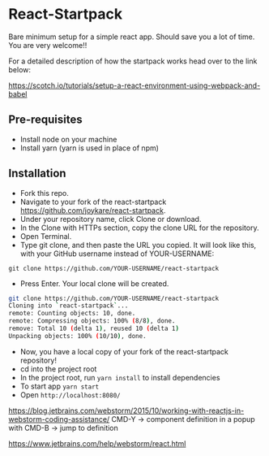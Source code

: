 # React-Startpack
Bare minimum setup for a simple react app. Should save you a lot of time. You are very welcome!!

For a detailed description of how the startpack works head over to the link below:

https://scotch.io/tutorials/setup-a-react-environment-using-webpack-and-babel

## Pre-requisites 

* Install node on your machine
* Install yarn (yarn is used in place of npm)

## Installation

* Fork this repo.
* Navigate to your fork of the react-startpack https://github.com/joykare/react-startpack.
* Under your repository name, click Clone or download.
* In the Clone with HTTPs section, copy the clone URL for the repository.
* Open Terminal.
* Type git clone, and then paste the URL you copied. It will look like this, with your GitHub username instead of YOUR-USERNAME:
```{bash}
git clone https://github.com/YOUR-USERNAME/react-startpack
```
* Press Enter. Your local clone will be created.
```bash
git clone https://github.com/YOUR-USERNAME/react-startpack
Cloning into `react-startpack`...
remote: Counting objects: 10, done.
remote: Compressing objects: 100% (8/8), done.
remove: Total 10 (delta 1), reused 10 (delta 1)
Unpacking objects: 100% (10/10), done.
```
* Now, you have a local copy of your fork of the react-startpack repository!
* cd into the project root
* In the project root, run `yarn install` to install dependencies
* To start app `yarn start`
* Open `http://localhost:8080/`


https://blog.jetbrains.com/webstorm/2015/10/working-with-reactjs-in-webstorm-coding-assistance/
CMD-Y -> component definition in a popup with
CMD-B -> jump to definition

https://www.jetbrains.com/help/webstorm/react.html
